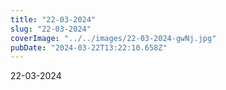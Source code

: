 ```yaml
---
title: "22-03-2024"
slug: "22-03-2024"
coverImage: "../../images/22-03-2024-gwNj.jpg"
pubDate: "2024-03-22T13:22:10.658Z"
---
```


22-03-2024
